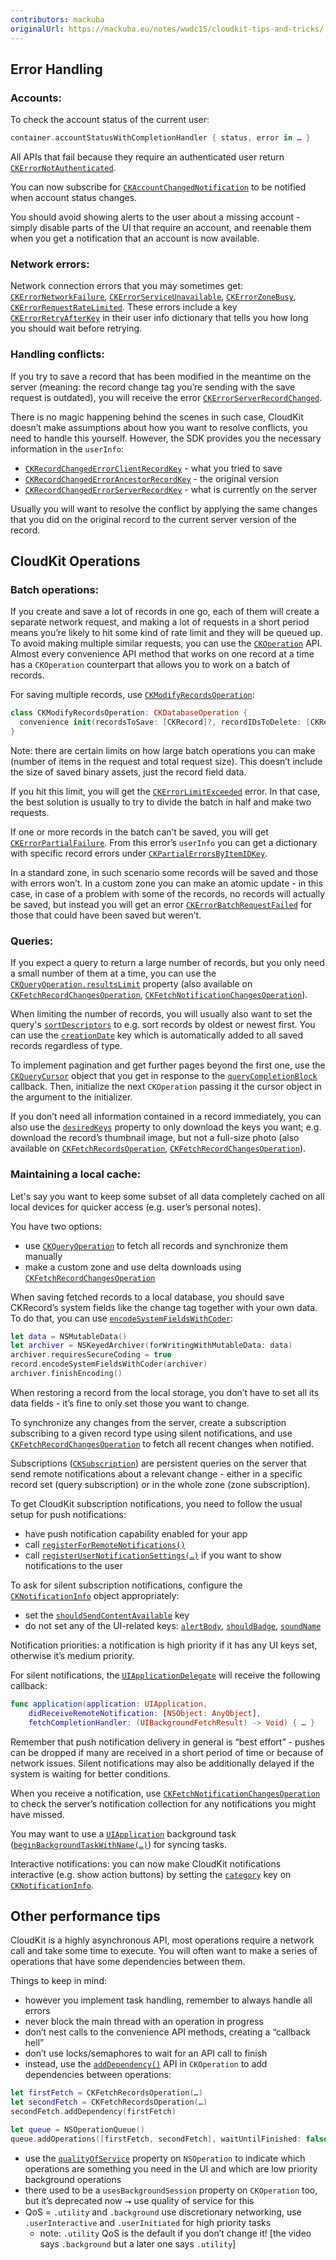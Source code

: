 ```yaml
---
contributors: mackuba
originalUrl: https://mackuba.eu/notes/wwdc15/cloudkit-tips-and-tricks/
---
```


## Error Handling

### Accounts:

To check the account status of the current user:

```swift
container.accountStatusWithCompletionHandler { status, error in … }
```

All APIs that fail because they require an authenticated user return [`CKErrorNotAuthenticated`](https://developer.apple.com/documentation/cloudkit/ckerror/code/notauthenticated).

You can now subscribe for [`CKAccountChangedNotification`](https://developer.apple.com/documentation/foundation/nsnotification/name/1399172-ckaccountchanged) to be notified when account status changes.

You should avoid showing alerts to the user about a missing account - simply disable parts of the UI that require an account, and reenable them when you get a notification that an account is now available.

### Network errors:

Network connection errors that you may sometimes get: [`CKErrorNetworkFailure`](https://developer.apple.com/documentation/cloudkit/ckerror/code/networkfailure), [`CKErrorServiceUnavailable`](https://developer.apple.com/documentation/cloudkit/ckerror/code/serviceunavailable), [`CKErrorZoneBusy`](https://developer.apple.com/documentation/cloudkit/ckerror/code/zonebusy), [`CKErrorRequestRateLimited`](https://developer.apple.com/documentation/cloudkit/ckerror/code/requestratelimited). These errors include a key [`CKErrorRetryAfterKey`](https://developer.apple.com/documentation/cloudkit/ckerrorretryafterkey) in their user info dictionary that tells you how long you should wait before retrying.

### Handling conflicts:

If you try to save a record that has been modified in the meantime on the server (meaning: the record change tag you’re sending with the save request is outdated), you will receive the error [`CKErrorServerRecordChanged`](https://developer.apple.com/documentation/cloudkit/ckerror/code/serverrecordchanged).

There is no magic happening behind the scenes in such case, CloudKit doesn’t make assumptions about how you want to resolve conflicts, you need to handle this yourself. However, the SDK provides you the necessary information in the `userInfo`:

- [`CKRecordChangedErrorClientRecordKey`](https://developer.apple.com/documentation/cloudkit/ckrecordchangederrorclientrecordkey) - what you tried to save
- [`CKRecordChangedErrorAncestorRecordKey`](https://developer.apple.com/documentation/cloudkit/ckrecordchangederrorserverrecordkey) - the original version
- [`CKRecordChangedErrorServerRecordKey`](https://developer.apple.com/documentation/cloudkit/ckrecordchangederrorancestorrecordkey) - what is currently on the server 

Usually you will want to resolve the conflict by applying the same changes that you did on the original record to the current server version of the record.


## CloudKit Operations

### Batch operations:

If you create and save a lot of records in one go, each of them will create a separate network request, and making a lot of requests in a short period means you’re likely to hit some kind of rate limit and they will be queued up. To avoid making multiple similar requests, you can use the [`CKOperation`](https://developer.apple.com/documentation/cloudkit/ckoperation) API. Almost every convenience API method that works on one record at a time has a `CKOperation` counterpart that allows you to work on a batch of records.

For saving multiple records, use [`CKModifyRecordsOperation`](https://developer.apple.com/documentation/cloudkit/ckmodifyrecordsoperation):

```swift
class CKModifyRecordsOperation: CKDatabaseOperation {
  convenience init(recordsToSave: [CKRecord]?, recordIDsToDelete: [CKRecordID]?)
}
```

Note: there are certain limits on how large batch operations you can make (number of items in the request and total request size). This doesn’t include the size of saved binary assets, just the record field data.

If you hit this limit, you will get the [`CKErrorLimitExceeded`](https://developer.apple.com/documentation/cloudkit/ckerror/code/limitexceeded) error. In that case, the best solution is usually to try to divide the batch in half and make two requests.

If one or more records in the batch can’t be saved, you will get [`CKErrorPartialFailure`](https://developer.apple.com/documentation/cloudkit/ckerror/code/partialfailure). From this error’s `userInfo` you can get a dictionary with specific record errors under [`CKPartialErrorsByItemIDKey`](https://developer.apple.com/documentation/cloudkit/ckpartialerrorsbyitemidkey).

In a standard zone, in such scenario some records will be saved and those with errors won’t. In a custom zone you can make an atomic update - in this case, in case of a problem with some of the records, no records will actually be saved, but instead you will get an error [`CKErrorBatchRequestFailed`](https://developer.apple.com/documentation/cloudkit/ckerror/code/batchrequestfailed) for those that could have been saved but weren’t.


### Queries:

If you expect a query to return a large number of records, but you only need a small number of them at a time, you can use the [`CKQueryOperation.resultsLimit`](https://developer.apple.com/documentation/cloudkit/ckqueryoperation/1515078-resultslimit) property (also available on [`CKFetchRecordChangesOperation`](https://developer.apple.com/documentation/cloudkit/ckfetchrecordchangesoperation), [`CKFetchNotificationChangesOperation`](https://developer.apple.com/documentation/cloudkit/ckfetchnotificationchangesoperation)).

When limiting the number of records, you will usually also want to set the query's [`sortDescriptors`](https://developer.apple.com/documentation/cloudkit/ckquery/1413121-sortdescriptors) to e.g. sort records by oldest or newest first. You can use the [`creationDate`](https://developer.apple.com/documentation/cloudkit/ckrecord/1462223-creationdate) key which is automatically added to all saved records regardless of type.

To implement pagination and get further pages beyond the first one, use the [`CKQueryCursor`](https://developer.apple.com/documentation/cloudkit/ckqueryoperation/cursor) object that you get in response to the [`queryCompletionBlock`](https://developer.apple.com/documentation/cloudkit/ckqueryoperation/1515067-querycompletionblock) callback. Then, initialize the next `CKOperation` passing it the cursor object in the argument to the initializer.

If you don’t need all information contained in a record immediately, you can also use the [`desiredKeys`](https://developer.apple.com/documentation/cloudkit/ckqueryoperation/3003370-desiredkeys) property to only download the keys you want; e.g. download the record’s thumbnail image, but not a full-size photo (also available on [`CKFetchRecordsOperation`](https://developer.apple.com/documentation/cloudkit/ckfetchrecordsoperation), [`CKFetchRecordChangesOperation`](https://developer.apple.com/documentation/cloudkit/ckfetchrecordchangesoperation)).


### Maintaining a local cache:

Let's say you want to keep some subset of all data completely cached on all local devices for quicker access (e.g. user’s personal notes).

You have two options:

- use [`CKQueryOperation`](https://developer.apple.com/documentation/cloudkit/ckqueryoperation) to fetch all records and synchronize them manually
- make a custom zone and use delta downloads using [`CKFetchRecordChangesOperation`](https://developer.apple.com/documentation/cloudkit/ckfetchrecordchangesoperation)

When saving fetched records to a local database, you should save CKRecord’s system fields like the change tag together with your own data. To do that, you can use [`encodeSystemFieldsWithCoder`](https://developer.apple.com/documentation/cloudkit/ckrecord/1462200-encodesystemfields):

```swift
let data = NSMutableData()
let archiver = NSKeyedArchiver(forWritingWithMutableData: data)
archiver.requiresSecureCoding = true
record.encodeSystemFieldsWithCoder(archiver)
archiver.finishEncoding()
```

When restoring a record from the local storage, you don’t have to set all its data fields - it’s fine to only set those you want to change.

To synchronize any changes from the server, create a subscription subscribing to a given record type using silent notifications, and use [`CKFetchRecordChangesOperation`](https://developer.apple.com/documentation/cloudkit/ckfetchrecordchangesoperation) to fetch all recent changes when notified.

Subscriptions ([`CKSubscription`](https://developer.apple.com/documentation/cloudkit/cksubscription)) are persistent queries on the server that send remote notifications about a relevant change - either in a specific record set (query subscription) or in the whole zone (zone subscription).

To get CloudKit subscription notifications, you need to follow the usual setup for push notifications:

- have push notification capability enabled for your app
- call [`registerForRemoteNotifications()`](https://developer.apple.com/documentation/uikit/uiapplication/1623078-registerforremotenotifications)
- call [`registerUserNotificationSettings(…)`](https://developer.apple.com/documentation/uikit/uiapplication/1622932-registerusernotificationsettings) if you want to show notifications to the user

To ask for silent subscription notifications, configure the [`CKNotificationInfo`](https://developer.apple.com/documentation/cloudkit/cknotificationinfo) object appropriately:

- set the [`shouldSendContentAvailable`](https://developer.apple.com/documentation/cloudkit/cknotificationinfo/1515110-shouldsendcontentavailable) key
- do not set any of the UI-related keys: [`alertBody`](https://developer.apple.com/documentation/cloudkit/cknotificationinfo/1515270-alertbody), [`shouldBadge`](https://developer.apple.com/documentation/cloudkit/cknotificationinfo/1514996-shouldbadge), [`soundName`](https://developer.apple.com/documentation/cloudkit/cknotificationinfo/1514987-soundname)

Notification priorities: a notification is high priority if it has any UI keys set, otherwise it’s medium priority.

For silent notifications, the [`UIApplicationDelegate`](https://developer.apple.com/documentation/uikit/uiapplicationdelegate) will receive the following callback:

```swift
func application(application: UIApplication,
    didReceiveRemoteNotification: [NSObject: AnyObject],
    fetchCompletionHandler: (UIBackgroundFetchResult) -> Void) { … }
```

Remember that push notification delivery in general is “best effort” - pushes can be dropped if many are received in a short period of time or because of network issues. Silent notifications may also be additionally delayed if the system is waiting for better conditions.

When you receive a notification, use [`CKFetchNotificationChangesOperation`](https://developer.apple.com/documentation/cloudkit/ckfetchnotificationchangesoperation) to check the server’s notification collection for any notifications you might have missed.

You may want to use a [`UIApplication`](https://developer.apple.com/documentation/uikit/uiapplication) background task ([`beginBackgroundTaskWithName(…)`](https://developer.apple.com/documentation/uikit/uiapplication/1623031-beginbackgroundtask)) for syncing tasks.

Interactive notifications: you can now make CloudKit notifications interactive (e.g. show action buttons) by setting the [`category`](https://developer.apple.com/documentation/cloudkit/cknotificationinfo/1515082-category) key on [`CKNotificationInfo`](https://developer.apple.com/documentation/cloudkit/cknotificationinfo).


## Other performance tips

CloudKit is a highly asynchronous API, most operations require a network call and take some time to execute. You will often want to make a series of operations that have some dependencies between them.

Things to keep in mind:

- however you implement task handling, remember to always handle all errors
- never block the main thread with an operation in progress
- don’t nest calls to the convenience API methods, creating a “callback hell”
- don’t use locks/semaphores to wait for an API call to finish
- instead, use the [`addDependency()`](https://developer.apple.com/documentation/foundation/operation/1412859-adddependency) API in `CKOperation` to add dependencies between operations:

```swift
let firstFetch = CKFetchRecordsOperation(…)
let secondFetch = CKFetchRecordsOperation(…)
secondFetch.addDependency(firstFetch)

let queue = NSOperationQueue()
queue.addOperations([firstFetch, secondFetch], waitUntilFinished: false)
```

- use the [`qualityOfService`](https://developer.apple.com/documentation/foundation/operation/1413553-qualityofservice) property on `NSOperation` to indicate which operations are something you need in the UI and which are low priority background operations
- there used to be a `usesBackgroundSession` property on `CKOperation` too, but it’s deprecated now ⭢ use quality of service for this
- QoS = `.utility` and `.background` use discretionary networking, use `.userInteractive` and `.userInitiated` for high priority tasks
  - note: `.utility` QoS is the default if you don’t change it! [the video says `.background` but a later one says `.utility`]
